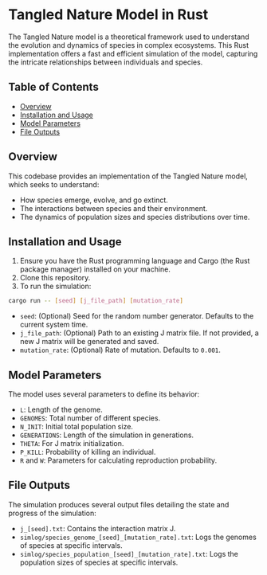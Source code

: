 # Tangled Nature Model in Rust

The Tangled Nature model is a theoretical framework used to understand the evolution and dynamics of species in complex ecosystems. This Rust implementation offers a fast and efficient simulation of the model, capturing the intricate relationships between individuals and species.

## Table of Contents

- [Overview](#overview)
- [Installation and Usage](#installation-and-usage)
- [Model Parameters](#model-parameters)
- [File Outputs](#file-outputs)

## Overview

This codebase provides an implementation of the Tangled Nature model, which seeks to understand:

- How species emerge, evolve, and go extinct.
- The interactions between species and their environment.
- The dynamics of population sizes and species distributions over time.

## Installation and Usage

1. Ensure you have the Rust programming language and Cargo (the Rust package manager) installed on your machine.
2. Clone this repository.
3. To run the simulation:

```bash
cargo run -- [seed] [j_file_path] [mutation_rate]
```

- `seed`: (Optional) Seed for the random number generator. Defaults to the current system time.
- `j_file_path`: (Optional) Path to an existing J matrix file. If not provided, a new J matrix will be generated and saved.
- `mutation_rate`: (Optional) Rate of mutation. Defaults to `0.001`.

## Model Parameters

The model uses several parameters to define its behavior:

- `L`: Length of the genome.
- `GENOMES`: Total number of different species.
- `N_INIT`: Initial total population size.
- `GENERATIONS`: Length of the simulation in generations.
- `THETA`: For J matrix initialization.
- `P_KILL`: Probability of killing an individual.
- `R` and `W`: Parameters for calculating reproduction probability.

## File Outputs

The simulation produces several output files detailing the state and progress of the simulation:

- `j_[seed].txt`: Contains the interaction matrix J.
- `simlog/species_genome_[seed]_[mutation_rate].txt`: Logs the genomes of species at specific intervals.
- `simlog/species_population_[seed]_[mutation_rate].txt`: Logs the population sizes of species at specific intervals.